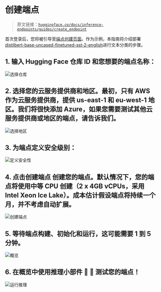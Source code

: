 # 创建端点

> 原文链接：[`huggingface.co/docs/inference-endpoints/guides/create_endpoint`](https://huggingface.co/docs/inference-endpoints/guides/create_endpoint)

首次登录后，您将被引导至[端点创建页面](https://ui.endpoints.huggingface.co/new)。作为示例，本指南将介绍部署[distilbert-base-uncased-finetuned-sst-2-english](https://huggingface.co/distilbert-base-uncased-finetuned-sst-2-english)进行文本分类的步骤。

## 1. 输入 Hugging Face 仓库 ID 和您想要的端点名称：

![选择仓库](img/ea792df9c6f00101a25e79865ae6e98c.png)

## 2. 选择您的云服务提供商和地区。最初，只有 AWS 作为云服务提供商，提供 us-east-1 和 eu-west-1 地区。我们将很快添加 Azure，如果您需要测试其他云服务提供商或地区的端点，请告诉我们。

![选择地区](img/9e6d3b1d6aa30a006712c9a9fab9390b.png)

## 3. 为端点定义安全级别：

![定义安全性](img/edace6faae5d85f8e688c5b8769a52da.png)

## 4. 点击创建端点 创建您的端点。默认情况下，您的端点将使用中等 CPU 创建（2 x 4GB vCPUs，采用 Intel Xeon Ice Lake）。成本估计假设端点将持续一个月，并不考虑自动扩展。

![创建端点](img/d2fd09d11587c60d44abaeee747b8e6d.png)

## 5. 等待端点构建、初始化和运行，这可能需要 1 到 5 分钟。

![概览](img/75b9ac34c88b445f1c03e7cd063efb4a.png)

## 6. 在概览中使用推理小部件 🏁 🎉 测试您的端点！

![运行推理](img/e73cf109815a3811021081b1dc139977.png)
